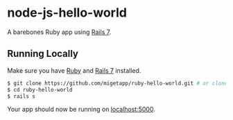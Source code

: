 # node-js-hello-world

A barebones Ruby app using [Rails 7](https://rubyonrails.org/).


## Running Locally

Make sure you have [Ruby](https://ruby-lang.org/) and [Rails 7](https://rubyonrails.org/) installed.

```sh
$ git clone https://github.com/migetapp/ruby-hello-world.git # or clone your own fork
$ cd ruby-hello-world
$ rails s
```

Your app should now be running on [localhost:5000](http://localhost:5000/).
